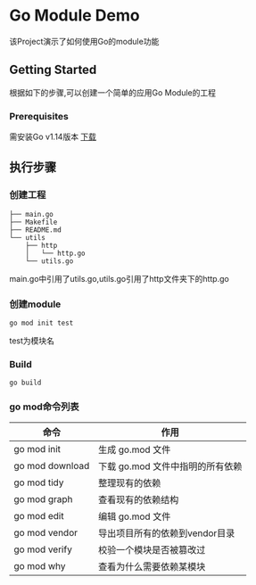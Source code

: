 # Go Module Demo

该Project演示了如何使用Go的module功能

## Getting Started

根据如下的步骤,可以创建一个简单的应用Go Module的工程

### Prerequisites

需安装Go v1.14版本
[下载](https://golang.org/dl/)

## 执行步骤
### 创建工程
```
├── main.go
├── Makefile
├── README.md
└── utils
    ├── http
    │   └── http.go
    └── utils.go
```
main.go中引用了utils.go,utils.go引用了http文件夹下的http.go

### 创建module
```
go mod init test
```

test为模块名

### Build
```
go build
```

### go mod命令列表

| 命令 | 作用 |
| ------| ------ |
| go mod init | 生成 go.mod 文件 |
| go mod download	 | 下载 go.mod 文件中指明的所有依赖 |
|go mod tidy	| 整理现有的依赖 |
|go mod graph	| 查看现有的依赖结构 |
|go mod edit	|编辑 go.mod 文件
|go mod vendor	|导出项目所有的依赖到vendor目录
|go mod verify	|校验一个模块是否被篡改过
|go mod why	|查看为什么需要依赖某模块
